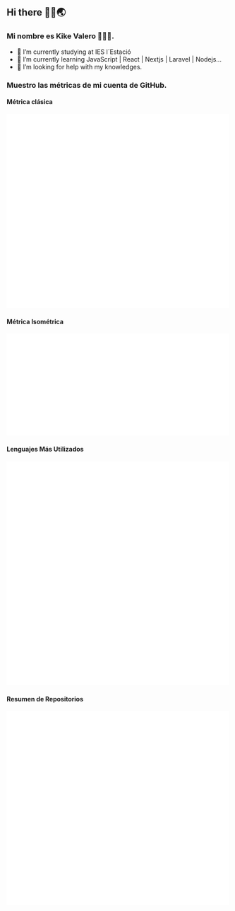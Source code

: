 ## Hi there 👋🏽🌏

### Mi nombre es Kike Valero 🧑🏽‍💻.

- 🔭 I’m currently studying at IES l´Estació
- 🌱 I’m currently learning JavaScript | React | Nextjs | Laravel | Nodejs...
- 🤔 I’m looking for help with my knowledges.

### Muestro las métricas de mi cuenta de GitHub.

#### Métrica clásica

![Metrics](./github-metrics.svg?unique=1)

#### Métrica Isométrica

![Metrics](./metrics.plugin.isocalendar.svg?unique=2)

#### Lenguajes Más Utilizados

![Metrics](./metrics.plugin.languages.svg?unique=3)

#### Resumen de Repositorios

![Metrics](./metrics.plugin.repositories.svg?unique=4)






